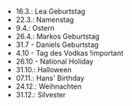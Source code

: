 - 16.3.: Lea Geburtstag
- 22.3.: Namenstag
- 9.4.: Ostern
- 26.4.: Markos Geburtstag
- 31.7 - Daniels Geburtstag
- 4.10 - Tag des Vodkas !important
- 26.10 - National Holiday
- 31.10.: Halloween
- 07.11.: Hans' Birthday
- 24.12.: Weihnachten
- 31.12.: Silvester

